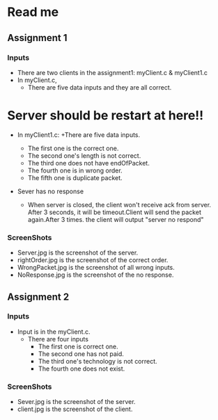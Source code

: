 # Read me
## Assignment 1

### Inputs
- There are two clients in the assignment1: myClient.c & myClient1.c
- In myClient.c,
  + There are five data inputs and they are all correct.

# Server should be restart at here!!
- In myClient1.c:
  +There are five data inputs. 
    - The first one is the correct one.
    - The second one's length is not correct.
    - The third one does not have endOfPacket.
    - The fourth one is in wrong order.
    - The fifth one is duplicate packet.

- Sever has no response 
  + When server is closed, the client won't receive ack from server. After 3 seconds, it will be timeout.Client will send the packet again.After 3 times. the client will output "server no respond"

### ScreenShots
  + Server.jpg is the screenshot of the server.
  + rightOrder.jpg is the screenshot of the correct order.
  + WrongPacket.jpg is the screenshot of all wrong inputs.
  + NoResponse.jpg is the screenshot of the no response.

## Assignment 2
### Inputs
- Input is in the myClient.c.
  + There are four inputs
    - The first one is correct one.
    - The second one has not paid.
    - The third one's technology is not correct.
    - The fourth one does not exist.

### ScreenShots
  + Sever.jpg is the screenshot of the server.
  + client.jpg is the screenshot of the client.
